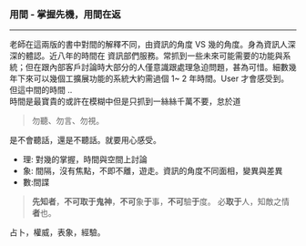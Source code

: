 ### 用間 - 掌握先機，用間在返

***

老師在這兩版的書中對間的解釋不同，由資訊的角度 VS 幾的角度。身為資訊人深深的體認。近八年的時間在 資訊部們服務。常抓到一些未來可能需要的功能與系統；但在跟內部客戶討論時大部分的人僅意識跟處理急迫問題，甚為可惜。細數幾年下來可以幾個工擴展功能的系統大約需過個 1~ 2 年時間。User 才會感受到。但這中間的時間 ..<br>時間是最寶貴的或許在模糊中但是只抓到一絲絲千萬不要，怠於道

> 勿聽、勿言、勿視。

是不會聽話，還是不聽話。就要用心感受。

+ 理: 對幾的掌握，時間與空間上討論
+ 象: 間隔，沒有焦點，不即不離，遊走。資訊的角度不同面相，變異與差異
+ 數:間諜

> **先知者**，**不可取于鬼神**，**不可**象**于**事，**不可**驗**于**度。 必**取于**人，知敵之情**者**也。 

占卜，權威，表象，經驗。